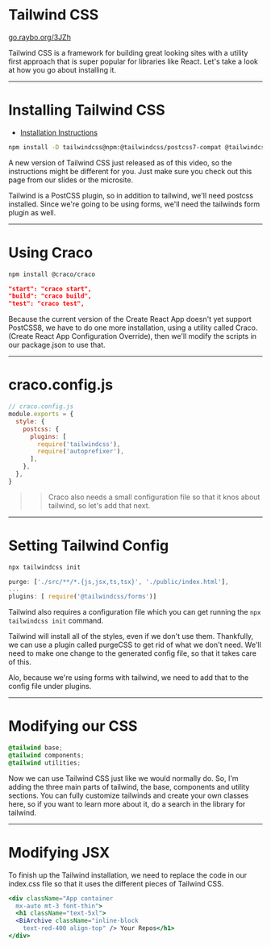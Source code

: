 <!-- .slide: data-state="layout-title" class="bg-dark"-->
# Tailwind CSS

<div class="slide-link"><a href="https://go.raybo.org/3JZh"><i class="fab fa-slideshare"></i> go.raybo.org/3JZh</a></div>


> >

Tailwind CSS is a framework for building great looking sites with a utility first approach that is super popular for libraries like React. Let's take a look at how you go about installing it.

---

# Installing Tailwind CSS

- [Installation Instructions](https://tailwindcss.com/docs/guides/create-react-app)

```bash
npm install -D tailwindcss@npm:@tailwindcss/postcss7-compat @tailwindcss/postcss7-compat postcss@^7 autoprefixer@^9 @tailwindcss/forms
```

<!-- .element: style="max-width:80%; scroll: auto" -->

> >

A new version of Tailwind CSS just released as of this video, so the instructions might be different for you. Just make sure you check out this page from our slides or the microsite.

Tailwind is a PostCSS plugin, so in addition to tailwind, we'll need postcss installed. Since we're going to be using forms, we'll need the tailwinds form plugin as well.


---
# Using Craco

```bash
npm install @craco/craco
```

```json
"start": "craco start",
"build": "craco build",
"test": "craco test",
```

> >

Because the current version of the Create React App doesn't yet support PostCSS8, we have to do one more installation, using a utility called Craco. (Create React App Configuration Override), then we'll modify the scripts in our package.json to use that.

---

# craco.config.js

```js
// craco.config.js
module.exports = {
  style: {
    postcss: {
      plugins: [
        require('tailwindcss'),
        require('autoprefixer'),
      ],
    },
  },
}
```

> > Craco also needs a small configuration file so that it knos about tailwind, so let's add that next. 
---

# Setting Tailwind Config

```bash
npx tailwindcss init
```

```js
purge: ['./src/**/*.{js,jsx,ts,tsx}', './public/index.html'],
...
plugins: [ require('@tailwindcss/forms')]
```

> >

Tailwind also requires a configuration file which you can get running the `npx tailwindcss init` command.

Tailwind will install all of the styles, even if we don't use them. Thankfully, we can use a plugin called purgeCSS to get rid of what we don't need. We'll need to make one change to the generated config file, so that it takes care of this.

Alo, because we're using forms with tailwind, we need to add that to the config file under plugins.

---

# Modifying our CSS

```css
@tailwind base;
@tailwind components;
@tailwind utilities;
```

> >

Now we can use Tailwind CSS just like we would normally do. So, I'm adding the three main parts of tailwind, the base, components and utility sections. You can fully customize tailwinds and create your own classes here, so if you want to learn more about it, do a search in the library for tailwind.

---

<!-- .slide: data-state="layout-title" class="bg-dark"-->

# Modifying JSX

> > 

To finish up the Tailwind installation, we need to replace the code in our index.css file so that it uses the different pieces of Tailwind CSS.

```jsx
<div className="App container
  mx-auto mt-3 font-thin">
  <h1 className="text-5xl">
  <BiArchive className="inline-block
    text-red-400 align-top" /> Your Repos</h1>
</div>
```
